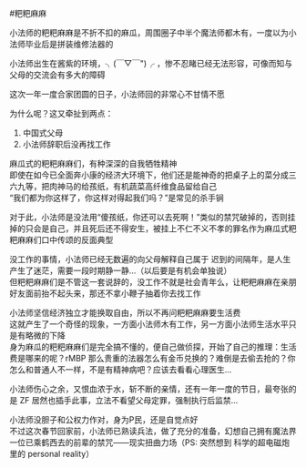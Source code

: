 #粑粑麻麻


小法师的粑粑麻麻是不折不扣的麻瓜，周围圈子中半个魔法师都木有，一度以为小法师毕业后是拼装维修法器的  

小法师出生在酱紫的环境，╮(￣▽￣")╭ ，惨不忍睹已经无法形容，可像而知与父母的交流会有多大的障碍    

这次一年一度合家团圆的日子，小法师回的非常心不甘情不愿

为什么呢？这又牵扯到两点：

1. 中国式父母
2. 小法师辞职后没再找工作

麻瓜式的粑粑麻麻们，有种深深的自我牺牲精神  
即使在如今已全面奔小康的经济大环境下，他们还是能神奇的把桌子上的菜分成三六九等，把肉神马的给孩纸，有机蔬菜高纤维食品留给自己  
“我们都为你这样了，你这样对得起我们吗？”是常见的杀手锏  

对于此，小法师是没法用“傻孩纸，你还可以去死啊！”类似的禁咒破掉的，否则挂掉的只会是自己，并且死后还不得安生，被挂上不仁不义不孝的罪名作为麻瓜式粑粑麻麻们口中传颂的反面典型

没工作的事情，小法师已经无数遍的向父母解释自己属于 迟到的间隔年，是人生产生了迷茫，需要一段时期静一静...（以后要是有机会单独说）   
但粑粑麻麻们是不管这一套说辞的，没工作不就是社会青年么，让粑粑麻麻在亲朋好友面前抬不起头来，那还不拿小鞭子抽着你去找工作  

小法师坚信经济独立才能换取自由，所以不再问粑粑麻麻要生活费  
这就产生了一个奇怪的现象，一方面小法师木有工作，另一方面小法师生活水平只是有略微的下降  
身为麻瓜的粑粑麻麻们是完全搞不懂的，便自己做侦探，开始了自己的推理：生活费是哪来的呢？rMBP 那么贵重的法器怎么有金币兑换的？难倒是去偷去抢的？你怎么和普通人不一样，不是有精神病吧？应该去看看心理医生...

小法师伤心之余，又恨血浓于水，斩不断的亲情，还有一年一度的节日，最夸张的是 ZF 居然也插手此事，立法不看望父母定罪，强制执行后监禁...

小法师没胆子和公权力作对，身为P民，还是自觉点好  
不过这次春节回家前，小法师已熟读兵法，做了充分的准备，幻想自己拥有魔法界一位已乘鹤西去的前辈的禁咒——现实扭曲力场（PS: 突然想到 科学的超电磁炮里的 personal reality）  
